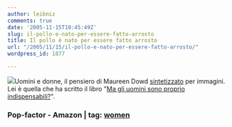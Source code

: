 ```yaml
---
author: leibniz
comments: true
date: '2005-11-15T10:45:49Z'
slug: il-pollo-e-nato-per-essere-fatto-arrosto
title: Il pollo è nato per essere fatto arrosto
url: "/2005/11/15/il-pollo-e-nato-per-essere-fatto-arrosto/"
wordpress_id: 1877

---
```

![](http://images.amazon.com/images/P/0399153322.01.THUMBZZZ.jpg)Uomini e donne, il pensiero di Maureen Dowd [sintetizzato](http://www.popfactor.com/tmftml/archives/002226.html#002226) per immagini. Lei è quella che ha scritto il libro "[Ma gli uomini sono proprio indispensabili?](http://www.amazon.com/exec/obidos/tg/detail/-/0399153322/qid=1132051343/sr=2-1/ref=pd_bbs_b_2_1/104-7879512-0191964?v=glance&s=books)". 

### Pop-factor - Amazon | tag: [women](http://www.technorati.com/tags/women)

